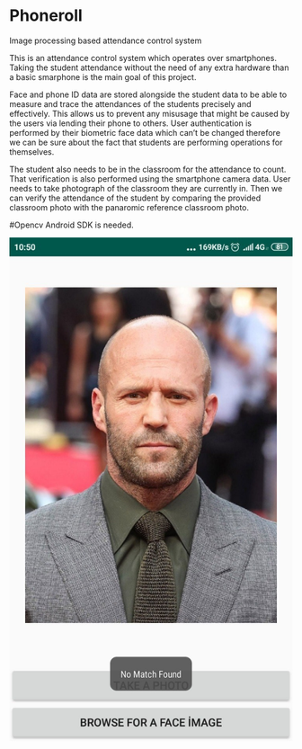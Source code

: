 # Phoneroll
Image processing based attendance control system


This is an attendance control system which operates over smartphones. Taking the student attendance without the need of any extra hardware than a basic smarphone is the main goal of this project.

Face and phone ID data are stored alongside the student data to be able to measure and trace the attendances of the students precisely and effectively. This allows us to prevent any misusage that might be caused by the users via lending their phone to others. User authentication is performed by their biometric face data which can’t be changed therefore we can be sure about the fact that students are performing operations for themselves. 

The student also needs to be in the classroom for the attendance to count. That verification is  also performed using the smartphone camera data. User needs to take photograph of the classroom they are currently in. Then we can verify the attendance of the student by comparing the provided classroom photo with the panaromic reference classroom photo.  

#Opencv Android SDK is needed.

![Iinterface Preview](Images/phonerollpreview.jpg)
